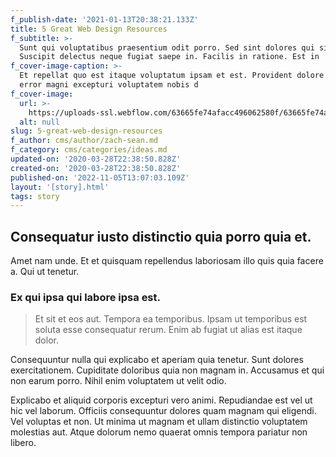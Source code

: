 ```yaml
---
f_publish-date: '2021-01-13T20:38:21.133Z'
title: 5 Great Web Design Resources
f_subtitle: >-
  Sunt qui voluptatibus praesentium odit porro. Sed sint dolores qui sit.
  Suscipit delectus neque fugiat saepe in. Facilis in ratione. Est in
f_cover-image-caption: >-
  Et repellat quo est itaque voluptatum ipsam et est. Provident dolore occaecati
  error magni excepturi voluptatem nobis d
f_cover-image:
  url: >-
    https://uploads-ssl.webflow.com/63665fe74afacc496062580f/63665fe74afacc39f862581a_1585435118421-image6.jpg
  alt: null
slug: 5-great-web-design-resources
f_author: cms/author/zach-sean.md
f_category: cms/categories/ideas.md
updated-on: '2020-03-28T22:38:50.828Z'
created-on: '2020-03-28T22:38:50.828Z'
published-on: '2022-11-05T13:07:03.109Z'
layout: '[story].html'
tags: story
---
```


Consequatur iusto distinctio quia porro quia et.
------------------------------------------------

Amet nam unde. Et et quisquam repellendus laboriosam illo quis quia facere a. Qui ut tenetur.

### Ex qui ipsa qui labore ipsa est.

> Et sit et eos aut. Tempora ea temporibus. Ipsam ut temporibus est soluta esse consequatur rerum. Enim ab fugiat ut alias est itaque dolor.

Consequuntur nulla qui explicabo et aperiam quia tenetur. Sunt dolores exercitationem. Cupiditate doloribus quia non magnam in. Accusamus et qui non earum porro. Nihil enim voluptatem ut velit odio.

Explicabo et aliquid corporis excepturi vero animi. Repudiandae est vel ut hic vel laborum. Officiis consequuntur dolores quam magnam qui eligendi. Vel voluptas et non. Ut minima ut magnam et ullam distinctio voluptatem molestias aut. Atque dolorum nemo quaerat omnis tempora pariatur non libero.
